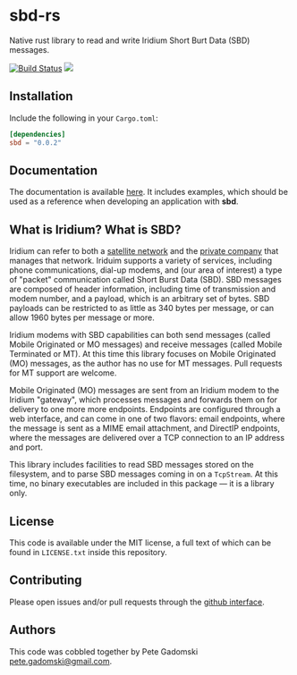 # sbd-rs

Native rust library to read and write Iridium Short Burt Data (SBD) messages.

[![Build Status](https://travis-ci.org/gadomski/sbd-rs.svg?branch=master)](https://travis-ci.org/gadomski/sbd-rs)
[![](http://meritbadge.herokuapp.com/sbd)](https://crates.io/crates/sbd)


## Installation

Include the following in your `Cargo.toml`:

```toml
[dependencies]
sbd = "0.0.2"
```

## Documentation

The documentation is available [here](http://gadomski.github.com/sbd-rs).
It includes examples, which should be used as a reference when developing an application with **sbd**.


## What is Iridium? What is SBD?

Iridium can refer to both a [satellite network](https://en.wikipedia.org/wiki/Iridium_satellite_constellation) and the [private company](https://en.wikipedia.org/wiki/Iridium_Communications) that manages that network.
Iriduim supports a variety of services, including phone communications, dial-up modems, and (our area of interest) a type of "packet" communication called Short Burst Data (SBD).
SBD messages are composed of header information, including time of transmission and modem number, and a payload, which is an arbitrary set of bytes.
SBD payloads can be restricted to as little as 340 bytes per message, or can allow 1960 bytes per message or more.

Iridium modems with SBD capabilities can both send messages (called Mobile Originated or MO messages) and receive messages (called Mobile Terminated or MT).
At this time this library focuses on Mobile Originated (MO) messages, as the author has no use for MT messages.
Pull requests for MT support are welcome.

Mobile Originated (MO) messages are sent from an Iridium modem to the Iridium "gateway", which processes messages and forwards them on for delivery to one more more endpoints.
Endpoints are configured through a web interface, and can come in one of two flavors: email endpoints, where the message is sent as a MIME email attachment, and DirectIP endpoints, where the messages are delivered over a TCP connection to an IP address and port.

This library includes facilities to read SBD messages stored on the filesystem, and to parse SBD messages coming in on a `TcpStream`.
At this time, no binary executables are included in this package — it is a library only.


## License

This code is available under the MIT license, a full text of which can be found in `LICENSE.txt` inside this repository.


## Contributing

Please open issues and/or pull requests through the [github interface](https://github.com/gadomski/sbd-rs/issues).


## Authors

This code was cobbled together by Pete Gadomski <pete.gadomski@gmail.com>.
